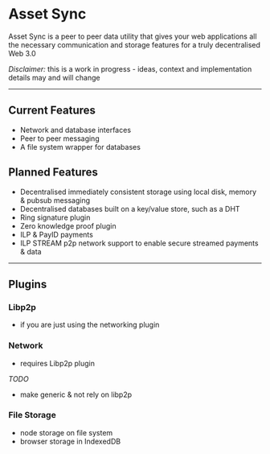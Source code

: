 # Asset Sync

Asset Sync is a peer to peer data utility that gives your web applications all the necessary communication and storage features for a truly decentralised Web 3.0

*Disclaimer:* this is a work in progress - ideas, context and implementation details may and will change

---

## Current Features

- Network and database interfaces
- Peer to peer messaging
- A file system wrapper for databases

## Planned Features

- Decentralised immediately consistent storage using local disk, memory & pubsub messaging
- Decentralised databases built on a key/value store, such as a DHT
- Ring signature plugin
- Zero knowledge proof plugin
- ILP & PayID payments
- ILP STREAM p2p network support to enable secure streamed payments & data

---

## Plugins

### Libp2p

- if you are just using the networking plugin

### Network

- requires Libp2p plugin

*TODO*

- make generic & not rely on libp2p

### File Storage

- node storage on file system
- browser storage in IndexedDB